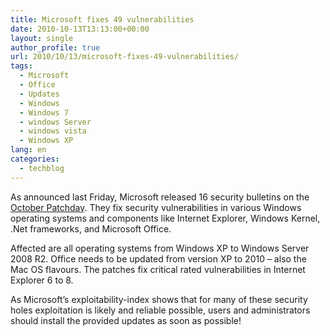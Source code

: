 ```yaml
---
title: Microsoft fixes 49 vulnerabilities
date: 2010-10-13T13:13:00+00:00
layout: single
author_profile: true
url: 2010/10/13/microsoft-fixes-49-vulnerabilities/
tags:
  - Microsoft
  - Office
  - Updates
  - Windows
  - Windows 7
  - windows Server
  - windows vista
  - Windows XP
lang: en
categories: 
  - techblog
---
```

As announced last Friday, Microsoft released 16 security bulletins on the [October Patchday](http://www.microsoft.com/technet/security/bulletin/ms10-oct.mspx). They fix security vulnerabilities in various Windows operating systems and components like Internet Explorer, Windows Kernel, .Net frameworks, and Microsoft Office.

Affected are all operating systems from Windows XP to Windows Server 2008 R2. Office needs to be updated from version XP to 2010 – also the Mac OS flavours. The patches fix critical rated vulnerabilities in Internet Explorer 6 to 8.

As Microsoft’s exploitability-index shows that for many of these security holes exploitation is likely and reliable possible, users and administrators should install the provided updates as soon as possible!